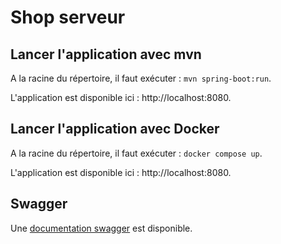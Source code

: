 # Shop serveur

## Lancer l'application avec mvn

A la racine du répertoire, il faut exécuter : `mvn spring-boot:run`.

L'application est disponible ici : http://localhost:8080.

## Lancer l'application avec Docker

A la racine du répertoire, il faut exécuter : `docker compose up`.

L'application est disponible ici : http://localhost:8080.

## Swagger

Une [documentation swagger](http://localhost:8080/swagger-ui/#/shop-controller) est disponible.
